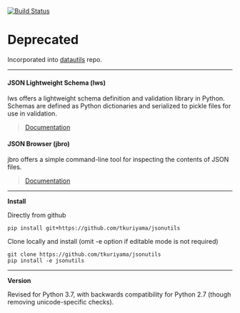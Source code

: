 
[![Build Status](https://travis-ci.org/tkuriyama/jsonutils.svg?branch=master)](https://travis-ci.org/tkuriyama/jsonutils)

# Deprecated

Incorporated into [datautils](https://github.com/tkuriyama/datautils) repo.


<hr>

#### JSON Lightweight Schema (lws) ####

lws offers a lightweight schema definition and validation library in Python. Schemas are defined as Python dictionaries and serialized to pickle files for use in validation.

> [Documentation](https://github.com/tkuriyama/jsonutils/blob/master/docs/json_lws.md)

#### JSON Browser (jbro) ####

jbro offers a simple command-line tool for inspecting the contents of JSON files.

> [Documentation](https://github.com/tkuriyama/jsonutils/blob/master/docs/jbro.md)


<hr>

**Install**

Directly from github

    pip install git+https://github.com/tkuriyama/jsonutils

Clone locally and install (omit -e option if editable mode is not required)

    git clone https://github.com/tkuriyama/jsonutils
    pip install -e jsonutils

<hr>

**Version**

Revised for Python 3.7, with backwards compatibility for Python 2.7 (though removing unicode-specific checks).
